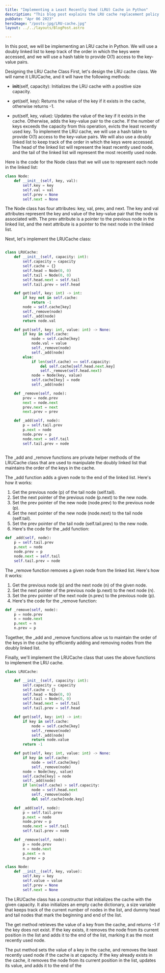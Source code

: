 ```yaml
---
title: "Implementing a Least Recently Used (LRU) Cache in Python"
description: "This blog post explains the LRU cache replacement policy and provides a step-by-step guide on how to implement it in Python. The post is aimed at developers who want to learn more about caching and LRU cache implementation in Python. By the end of the post, readers will have a clear understanding of LRU cache and be able to apply this knowledge to their own projects."
pubDate: "Apr 06 2023"
heroImage: "/posts-jpg/LRU-cache.jpg"
layout: ../../layouts/BlogPost.astro

---
```



In this post, we will be implementing an LRU cache in Python. We will use a doubly linked list to keep track of the order in which the keys were accessed, and we will use a hash table to provide O(1) access to the key-value pairs.

Designing the LRU Cache Class
First, let's design the LRU cache class. We will name it LRUCache, and it will have the following methods:

- __init__(self, capacity): Initializes the LRU cache with a positive size capacity.
* get(self, key): Returns the value of the key if it exists in the cache, otherwise returns -1.
+ put(self, key, value): Updates the value of the key if it exists in the cache. Otherwise, adds the key-value pair to the cache. If the number of keys exceeds the capacity from this operation, evicts the least recently used key.
To implement the LRU cache, we will use a hash table to provide O(1) access to the key-value pairs. We will also use a doubly linked list to keep track of the order in which the keys were accessed. The head of the linked list will represent the least recently used node, and the tail of the linked list will represent the most recently used node.

Here is the code for the Node class that we will use to represent each node in the linked list:

```python
class Node:
    def __init__(self, key, val):
        self.key = key
        self.val = val
        self.prev = None
        self.next = None

```

The Node class has four attributes: key, val, prev, and next. The key and val attributes represent the key and value of the key-value pair that the node is associated with. The prev attribute is a pointer to the previous node in the linked list, and the next attribute is a pointer to the next node in the linked list.

Next, let's implement the LRUCache class:
```python

class LRUCache:
    def __init__(self, capacity: int):
        self.capacity = capacity
        self.cache = {}
        self.head = Node(0, 0)
        self.tail = Node(0, 0)
        self.head.next = self.tail
        self.tail.prev = self.head

    def get(self, key: int) -> int:
        if key not in self.cache:
            return -1
        node = self.cache[key]
        self._remove(node)
        self._add(node)
        return node.val

    def put(self, key: int, value: int) -> None:
        if key in self.cache:
            node = self.cache[key]
            node.val = value
            self._remove(node)
            self._add(node)
        else:
            if len(self.cache) == self.capacity:
                del self.cache[self.head.next.key]
                self._remove(self.head.next)
            node = Node(key, value)
            self.cache[key] = node
            self._add(node)

    def _remove(self, node):
        prev = node.prev
        next = node.next
        prev.next = next
        next.prev = prev

    def _add(self, node):
        p = self.tail.prev
        p.next = node
        node.prev = p
        node.next = self.tail
        self.tail.prev = node
        
```

The _add and _remove functions are private helper methods of the LRUCache class that are used to manipulate the doubly linked list that maintains the order of the keys in the cache.

The _add function adds a given node to the end of the linked list. Here's how it works:

1. Get the previous node (p) of the tail node (self.tail).
2. Set the next pointer of the previous node (p.next) to the new node.
3. Set the prev pointer of the new node (node.prev) to the previous node (p).
4. Set the next pointer of the new node (node.next) to the tail node (self.tail).
5. Set the prev pointer of the tail node (self.tail.prev) to the new node.
6. Here's the code for the _add function:

```python
def _add(self, node):
    p = self.tail.prev
    p.next = node
    node.prev = p
    node.next = self.tail
    self.tail.prev = node
```

The _remove function removes a given node from the linked list. Here's how it works:

1. Get the previous node (p) and the next node (n) of the given node.
2. Set the next pointer of the previous node (p.next) to the next node (n).
3. Set the prev pointer of the next node (n.prev) to the previous node (p).
4. Here's the code for the _remove function:

```python
def _remove(self, node):
    p = node.prev
    n = node.next
    p.next = n
    n.prev = p
```

Together, the _add and _remove functions allow us to maintain the order of the keys in the cache by efficiently adding and removing nodes from the doubly linked list.


Finally, we'll implement the LRUCache class that uses the above functions to implement the LRU cache.

```python
class LRUCache:

    def __init__(self, capacity: int):
        self.capacity = capacity
        self.cache = {}
        self.head = Node(0, 0)
        self.tail = Node(0, 0)
        self.head.next = self.tail
        self.tail.prev = self.head

    def get(self, key: int) -> int:
        if key in self.cache:
            node = self.cache[key]
            self._remove(node)
            self._add(node)
            return node.value
        return -1

    def put(self, key: int, value: int) -> None:
        if key in self.cache:
            node = self.cache[key]
            self._remove(node)
        node = Node(key, value)
        self.cache[key] = node
        self._add(node)
        if len(self.cache) > self.capacity:
            node = self.head.next
            self._remove(node)
            del self.cache[node.key]

    def _add(self, node):
        p = self.tail.prev
        p.next = node
        node.prev = p
        node.next = self.tail
        self.tail.prev = node

    def _remove(self, node):
        p = node.prev
        n = node.next
        p.next = n
        n.prev = p

class Node:
    def __init__(self, key, value):
        self.key = key
        self.value = value
        self.prev = None
        self.next = None
```
The LRUCache class has a constructor that initializes the cache with the given capacity. It also initializes an empty cache dictionary, a size variable that keeps track of the current number of nodes in the list, and dummy head and tail nodes that mark the beginning and end of the list.

The get method retrieves the value of a key from the cache, and returns -1 if the key does not exist. If the key exists, it removes the node from its current position in the list and adds it to the end of the list, marking it as the most recently used node.

The put method sets the value of a key in the cache, and removes the least recently used node if the cache is at capacity. If the key already exists in the cache, it removes the node from its current position in the list, updates its value, and adds it to the end of the

